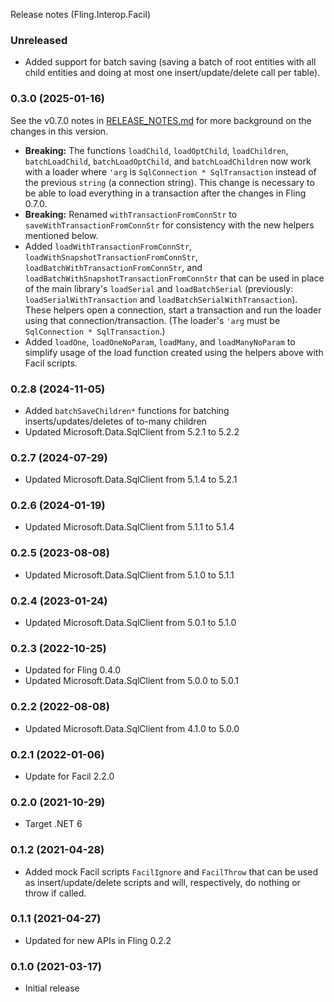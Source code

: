 Release notes (Fling.Interop.Facil)

### Unreleased

* Added support for batch saving (saving a batch of root entities with all child entities and doing at most one
  insert/update/delete call per table).

### 0.3.0 (2025-01-16)

See the v0.7.0 notes in [RELEASE_NOTES.md](RELEASE_NOTES.md) for more background on the changes in this version.

* **Breaking:** The functions `loadChild`, `loadOptChild`, `loadChildren`, `batchLoadChild`, `batchLoadOptChild`, and
  `batchLoadChildren` now work with a loader where `'arg` is `SqlConnection * SqlTransaction` instead of the previous
  `string` (a connection string). This change is necessary to be able to load everything in a transaction after the
  changes in Fling 0.7.0.
* **Breaking:** Renamed `withTransactionFromConnStr` to `saveWithTransactionFromConnStr` for consistency with the new
  helpers mentioned below.
* Added `loadWithTransactionFromConnStr`, `loadWithSnapshotTransactionFromConnStr`,
  `loadBatchWithTransactionFromConnStr`, and `loadBatchWithSnapshotTransactionFromConnStr` that can be used in place of
  the main library's `loadSerial` and `loadBatchSerial` (previously: `loadSerialWithTransaction` and
  `loadBatchSerialWithTransaction`). These helpers open a connection, start a transaction and run the loader using that
  connection/transaction. (The loader's `'arg` must be `SqlConnection * SqlTransaction`.)
* Added `loadOne`, `loadOneNoParam`, `loadMany`, and `loadManyNoParam` to simplify usage of the load function created
  using the helpers above with Facil scripts.

### 0.2.8 (2024-11-05)

* Added `batchSaveChildren*` functions for batching inserts/updates/deletes of to-many children
* Updated Microsoft.Data.SqlClient from 5.2.1 to 5.2.2

### 0.2.7 (2024-07-29)

* Updated Microsoft.Data.SqlClient from 5.1.4 to 5.2.1

### 0.2.6 (2024-01-19)

* Updated Microsoft.Data.SqlClient from 5.1.1 to 5.1.4

### 0.2.5 (2023-08-08)

* Updated Microsoft.Data.SqlClient from 5.1.0 to 5.1.1

### 0.2.4 (2023-01-24)

* Updated Microsoft.Data.SqlClient from 5.0.1 to 5.1.0

### 0.2.3 (2022-10-25)

* Updated for Fling 0.4.0
* Updated Microsoft.Data.SqlClient from 5.0.0 to 5.0.1

### 0.2.2 (2022-08-08)

* Updated Microsoft.Data.SqlClient from 4.1.0 to 5.0.0

### 0.2.1 (2022-01-06)

* Update for Facil 2.2.0

### 0.2.0 (2021-10-29)

* Target .NET 6

### 0.1.2 (2021-04-28)

* Added mock Facil scripts `FacilIgnore` and `FacilThrow` that can be used as insert/update/delete scripts and will,
  respectively, do nothing or throw if called.

### 0.1.1 (2021-04-27)

* Updated for new APIs in Fling 0.2.2

### 0.1.0 (2021-03-17)

* Initial release
